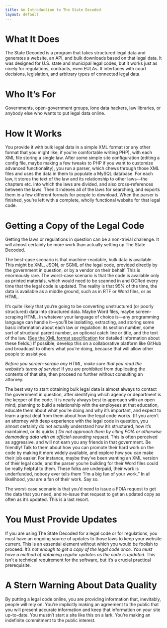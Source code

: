 ```yaml
---
title: An Introduction to The State Decoded
layout: default
---
```


# What It Does

The State Decoded is a program that takes structured legal data and generates a website, an API, and bulk downloads based on that legal data. It was designed for U.S. state and municipal legal codes, but it works just as nicely for regulations, contracts, even EULAs. It interfaces with court decisions, legislation, and arbitrary types of connected legal data.

# Who It’s For

Governments, open-government groups, lone data hackers, law libraries, or anybody else who wants to put legal data online.

# How It Works
You provide it with bulk legal data in a simple XML format (or any other format that you might like, if you're comfortable writing PHP), with each XML file storing a single law. After some simple site configuration (editing a config file, maybe making a few tweaks to PHP if you want to customize advanced functionality), you run a parser, which chews through those XML files and uses the data in them to populate a MySQL database. For each law, it stores the text of the law and its relationship to other laws—the chapters etc. into which the laws are divided, and also cross-references between the laws. Then it indexes all of the laws for searching, and exports them in a few different formats for people to download. When the parser is finished, you're left with a complete, wholly functional website for that legal code.

# Getting a Copy of the Legal Code

Getting the laws or regulations in question can be a non-trivial challenge. It will almost certainly be more work than actually setting up The State Decoded.

The best-case scenario is that machine-readable, bulk data is available. This might be XML, JSON, or SGML of the legal code, provided directly by the government in question, or by a vendor on their behalf. This is enormously rare. The worst-case scenario is that the code is available only as printed materials, which would need to be scanned in and OCRed every time that the legal code is updated. The reality is that 95% of the time, the data is available as a middle ground, such as in RTF or Word files, or as HTML.

It’s quite likely that you’re going to be converting unstructured (or poorly structured) data into structured data. Maybe Word files, maybe screen-scraping HTML. In whatever your language of choice is—any programming language can handle it—you’ll be isolatiing, extracting, and storing some basic information about each law or regulation: its section number, some sort of structural parent number, an optional catch line or title, and the text of the law. ([See the XML format specification](xml-format.html) for detailed information about these fields.) If possible, develop this on a collaborative platform like GitHub and broadcast to others what you’re doing, because that will allow other people to assist you.

*Before you screen-scrape any HTML, make sure that you read the website’s terms of service!* If you are prohibited from duplicating the contents of that site, then proceed no further without consulting an attorney.

The best way to start obtaining bulk legal data is almost always to contact the government in question, after identifying which agency or department is the keeper of the code. It is nearly always best to approach with an open mind, planning to build a relationship with the employees at that education, educate them about what you’re doing and why it’s important, and expect to learn a great deal from them about how the legal code works. (If you aren’t an attorney with deep experience with the legal code in question, you almost certainly do not actually understand how it’s structured, how it’s maintained, or its quirks.) *Do not approach them by citing FOIA or otherwise demanding data with an official-sounding request.* This is often perceived as aggressive, and will not earn you any friends in that government. Be friendly! Talk to them about how you can promote their hard work on the code by making it more widely available, and explore how you can make their job easier. For instance, maybe they’ve been wanting an XML version of their legal code, and the parser you’re building for their Word files could be really helpful to them. These folks are underpaid, their work is underfunded, nobody ever tells them “I’m a big fan of your work.” In all likelihood, *you* are a fan of their work. Say so.

The worst-case scenario is that you’d need to issue a FOIA request to get the data that you need, and re-issue that request to get an updated copy as often as it’s updated. This is a last resort.

# You Must Provide Updates

If you are using The State Decoded for a legal code or for regulations, you must have an ongoing source of updates to those laws to keep your website current. This is an essential element without which you would be foolish to proceed. *It’s not enough to get a copy of the legal code once. You must have a method of obtaining regular updates as the code is updated.* This isn't a technical requirement for the software, but it’s a crucial practical prerequisite.

# A Stern Warning About Data Quality

By putting a legal code online, you are providing information that, inevitably, people will rely on. You’re implicitly making an agreement to the public that you will present accurate information and keep that information on your site up-to-date. You mustn’t start a site like this on a lark. You’re making an indefinite commitment to the public interest.
